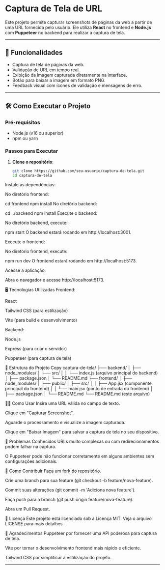 ﻿
# Captura de Tela de URL

Este projeto permite capturar screenshots de páginas da web a partir de uma URL fornecida pelo usuário. Ele utiliza **React** no frontend e **Node.js** com **Puppeteer** no backend para realizar a captura de tela.

---

## 🚀 Funcionalidades

- Captura de tela de páginas da web.
- Validação de URL em tempo real.
- Exibição da imagem capturada diretamente na interface.
- Botão para baixar a imagem em formato PNG.
- Feedback visual com ícones de validação e mensagens de erro.

---

## 🛠️ Como Executar o Projeto

### Pré-requisitos

- Node.js (v16 ou superior)
- npm ou yarn

### Passos para Executar

1. **Clone o repositório**:
   ```bash
   git clone https://github.com/seu-usuario/captura-de-tela.git
   cd captura-de-tela
Instale as dependências:

No diretório frontend:


cd frontend
npm install
No diretório backend:


cd ../backend
npm install
Execute o backend:

No diretório backend, execute:


npm start
O backend estará rodando em http://localhost:3001.

Execute o frontend:

No diretório frontend, execute:


npm run dev
O frontend estará rodando em http://localhost:5173.

Acesse a aplicação:

Abra o navegador e acesse http://localhost:5173.

🖥️ Tecnologias Utilizadas
Frontend:

React

Tailwind CSS (para estilização)

Vite (para build e desenvolvimento)

Backend:

Node.js

Express (para criar o servidor)

Puppeteer (para captura de tela)

📂 Estrutura do Projeto
Copy
captura-de-tela/
├── backend/
│   ├── node_modules/
│   ├── src/
│   │   └── index.js (arquivo principal do backend)
│   ├── package.json
│   └── README.md
├── frontend/
│   ├── node_modules/
│   ├── public/
│   ├── src/
│   │   ├── App.jsx (componente principal do frontend)
│   │   └── main.jsx (ponto de entrada do frontend)
│   ├── package.json
│   └── README.md
└── README.md (este arquivo)

🧑‍💻 Como Usar
Insira uma URL válida no campo de texto.

Clique em "Capturar Screenshot".

Aguarde o processamento e visualize a imagem capturada.

Clique em "Baixar Imagem" para salvar a captura de tela no seu dispositivo.

🐛 Problemas Conhecidos
URLs muito complexas ou com redirecionamentos podem falhar na captura.

O Puppeteer pode não funcionar corretamente em alguns ambientes sem configurações adicionais.

🤝 Como Contribuir
Faça um fork do repositório.

Crie uma branch para sua feature (git checkout -b feature/nova-feature).

Commit suas alterações (git commit -m 'Adiciona nova feature').

Faça push para a branch (git push origin feature/nova-feature).

Abra um Pull Request.

📄 Licença
Este projeto está licenciado sob a Licença MIT. Veja o arquivo LICENSE para mais detalhes.

🙏 Agradecimentos
Puppeteer por fornecer uma API poderosa para captura de tela.

Vite por tornar o desenvolvimento frontend mais rápido e eficiente.

Tailwind CSS por simplificar a estilização do projeto.



---
